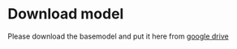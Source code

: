 # Download model

Please download the basemodel and put it here from [google drive](https://drive.google.com/drive/u/1/folders/1Ii1RPiwB-SvQchnmRvSVEcGSCCrxvpHc)

